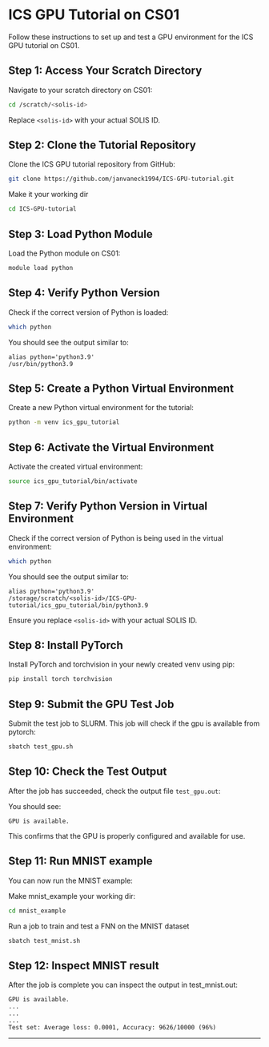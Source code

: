 # ICS GPU Tutorial on CS01

Follow these instructions to set up and test a GPU environment for the ICS GPU tutorial on CS01.

## Step 1: Access Your Scratch Directory

Navigate to your scratch directory on CS01:

```bash
cd /scratch/<solis-id>
```

Replace `<solis-id>` with your actual SOLIS ID.

## Step 2: Clone the Tutorial Repository

Clone the ICS GPU tutorial repository from GitHub:

```bash
git clone https://github.com/janvaneck1994/ICS-GPU-tutorial.git
```

Make it your working dir

```bash
cd ICS-GPU-tutorial
```

## Step 3: Load Python Module

Load the Python module on CS01:

```bash
module load python
```

## Step 4: Verify Python Version

Check if the correct version of Python is loaded:

```bash
which python
```

You should see the output similar to:

```
alias python='python3.9'
/usr/bin/python3.9
```

## Step 5: Create a Python Virtual Environment

Create a new Python virtual environment for the tutorial:

```bash
python -m venv ics_gpu_tutorial
```

## Step 6: Activate the Virtual Environment

Activate the created virtual environment:

```bash
source ics_gpu_tutorial/bin/activate
```

## Step 7: Verify Python Version in Virtual Environment

Check if the correct version of Python is being used in the virtual environment:

```bash
which python
```

You should see the output similar to:

```
alias python='python3.9'
/storage/scratch/<solis-id>/ICS-GPU-tutorial/ics_gpu_tutorial/bin/python3.9
```

Ensure you replace `<solis-id>` with your actual SOLIS ID.

## Step 8: Install PyTorch

Install PyTorch and torchvision in your newly created venv using pip:

```bash
pip install torch torchvision
```

## Step 9: Submit the GPU Test Job

Submit the test job to SLURM. This job will check if the gpu is available from pytorch:

```bash
sbatch test_gpu.sh
```

## Step 10: Check the Test Output

After the job has succeeded, check the output file `test_gpu.out`:

You should see:

```
GPU is available.
```

This confirms that the GPU is properly configured and available for use.

## Step 11: Run MNIST example

You can now run the MNIST example:

Make mnist_example your working dir:

```bash
cd mnist_example
```

Run a job to train and test a FNN on the MNIST dataset

```bash
sbatch test_mnist.sh
```

## Step 12: Inspect MNIST result

After the job is complete you can inspect the output in test_mnist.out:

```
GPU is available.
...
...
...
Test set: Average loss: 0.0001, Accuracy: 9626/10000 (96%)
```

---